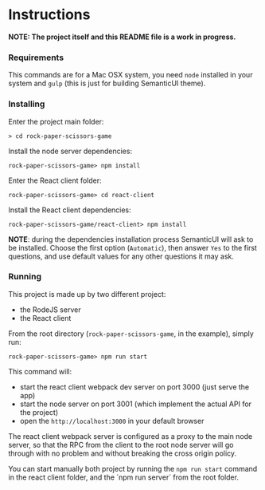 # Instructions

**NOTE: The project itself and this README file is a work in progress.**

### Requirements

This commands are for a Mac OSX system, you need `node` installed in your system and `gulp` (this is just for building SemanticUI theme).

### Installing

Enter the project main folder:

```
> cd rock-paper-scissors-game
```

Install the node server dependencies:

```
rock-paper-scissors-game> npm install
```

Enter the React client folder:

```
rock-paper-scissors-game> cd react-client
```

Install the React client dependencies:


```
rock-paper-scissors-game/react-client> npm install
```

**NOTE**: during the dependencies installation process SemanticUI will ask to be installed. Choose the first option (`Automatic`), then answer `Yes` to the first questions, and use default values for any other questions it may ask.

### Running

This project is made up by two different project:

* the RodeJS server
* the React client

From the root directory (`rock-paper-scissors-game`, in the example), simply run:

```
rock-paper-scissors-game> npm run start
```

This command will:

* start the react client webpack dev server on port 3000 (just serve the app)
* start the node server on port 3001 (which implement the actual API for the project)
* open the `http://localhost:3000` in your default browser

The react client webpack server is configured as a proxy to the main node server, so that the RPC from the client to the root node server will go through with no problem and without breaking the cross origin policy.

You can start manually both project by running the `npm run start` command in the react client folder, and the ´npm run server´ from the root folder.

